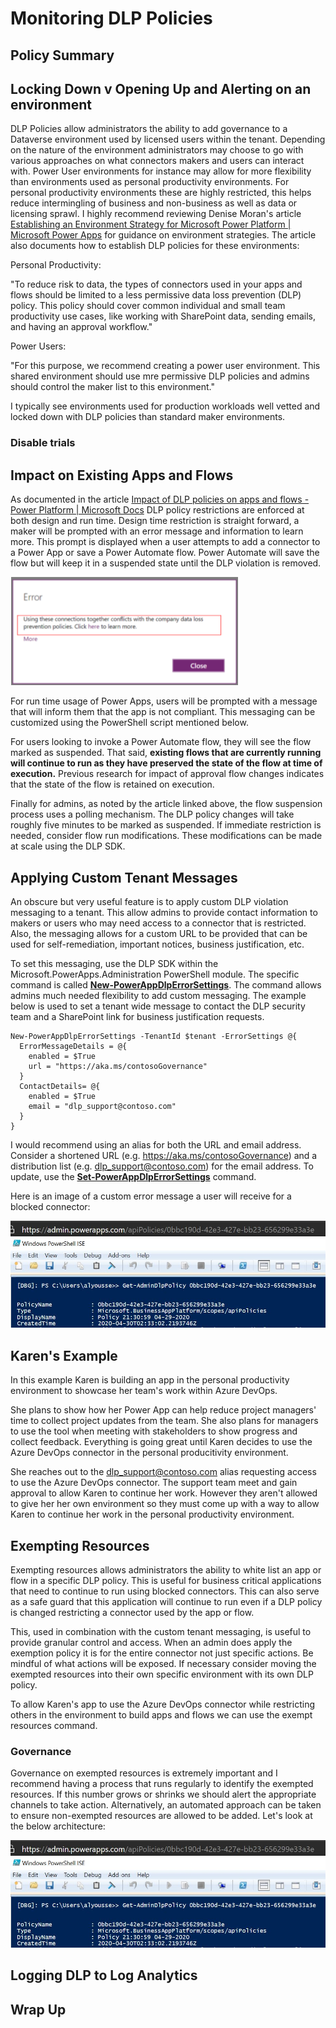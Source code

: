 # Monitoring DLP Policies

## Policy Summary

## Locking Down v Opening Up and Alerting on an environment

DLP Policies allow administrators the ability to add governance to a Dataverse environment used by licensed users within the tenant. Depending on the nature of the environment administrators may choose to go with various approaches on what connectors makers and users can interact with. Power User environments for instance may allow for more flexibility than environments used as personal productivity environments. For personal productivity environments these are highly restricted, this helps reduce intermingling of business and non-business as well as data or licensing sprawl. I highly recommend reviewing Denise Moran's article [Establishing an Environment Strategy for Microsoft Power Platform | Microsoft Power Apps](https://powerapps.microsoft.com/en-us/blog/establishing-an-environment-strategy-for-microsoft-power-platform/) for guidance on environment strategies. The article also documents how to establish DLP policies for these environments:

Personal Productivity:

"To reduce risk to data, the types of connectors used in your apps and flows should be limited to a less permissive data loss prevention (DLP) policy. This policy should cover common individual and small team productivity use cases, like working with SharePoint data, sending emails, and having an approval workflow."

Power Users:

"For this purpose, we recommend creating a power user environment. This shared environment should use mre permissive DLP policies and admins should control the maker list to this environment."

I typically see environments used for production workloads well vetted and locked down with DLP policies than standard maker environments. 



### Disable trials

## Impact on Existing Apps and Flows

As documented in the article [Impact of DLP policies on apps and flows - Power Platform | Microsoft Docs](https://docs.microsoft.com/en-us/power-platform/admin/dlp-impact-policies-apps-flows#runtime-impact-on-apps-and-flows) DLP policy restrictions are enforced at both design and run time. Design time restriction is straight forward, a maker will be prompted with an error message and information to learn more. This prompt is displayed when a user attempts to add a connector to a Power App or save a Power Automate flow. Power Automate will save the flow but will keep it in a suspended state until the DLP violation is removed.

<img src="https://raw.githubusercontent.com/aliyoussefi/MonitoringPowerPlatform/master/Artifacts/DlpAndSubscriptions/dlp-conflict-error.png" />

For run time usage of Power Apps, users will be prompted with a message that will inform them that the app is not compliant. This messaging can be customized using the PowerShell script mentioned below.

For users looking to invoke a Power Automate flow, they will see the flow marked as suspended. That said, **existing flows that are currently running will continue to run as they have preserved the state of the flow at time of execution.** Previous research for impact of approval flow changes indicates that the state of the flow is retained on execution.

Finally for admins, as noted by the article linked above, the flow suspension process uses a polling mechanism. The DLP policy changes will take roughly five minutes to be marked as suspended. If immediate restriction is needed, consider flow run modifications. These modifications can be made at scale using the DLP SDK.

## Applying Custom Tenant Messages

An obscure but very useful feature is to apply custom DLP violation messaging to a tenant. This allow admins to provide contact information to makers or users who may need access to a connector that is restricted. Also, the messaging allows for a custom URL to be provided that can be used for self-remediation, important notices, business justification, etc.

To set this messaging, use the DLP SDK within the Microsoft.PowerApps.Administration PowerShell module. The specific command is called **[New-PowerAppDlpErrorSettings](https://docs.microsoft.com/en-us/power-platform/admin/powerapps-powershell#governance-error-message-content-commands)**. The command allows admins much needed flexibility to add custom messaging. The example below is used to set a tenant wide message to contact the DLP security team and a SharePoint link for business justification requests.

```
New-PowerAppDlpErrorSettings -TenantId $tenant -ErrorSettings @{  
  ErrorMessageDetails = @{ 
    enabled = $True  
    url = "https://aka.ms/contosoGovernance" 
  } 
  ContactDetails= @{  
    enabled = $True 
    email = "dlp_support@contoso.com" 
  } 
} 
```

I would recommend using an alias for both the URL and email address. Consider a shortened URL (e.g. https://aka.ms/contosoGovernance) and a distribution list (e.g. dlp_support@contoso.com) for the email address. To update, use the **[Set-PowerAppDlpErrorSettings](https://docs.microsoft.com/en-us/power-platform/admin/powerapps-powershell#update-governance-error-message-content)** command.

Here is an image of a custom error message a user will receive for a blocked connector:

<insert contoso image>

<img src="https://raw.githubusercontent.com/aliyoussefi/MonitoringPowerPlatform/master/Artifacts/Connectors/DLP/DlpPolicyNamefromUrlToPowerShell.JPG" style="zoom: 80%;" />

## Karen's Example

In this example Karen is building an app in the personal productivity environment to showcase her team's work within Azure DevOps.

<insert karen image>

She plans to show how her Power App can help reduce project managers' time to collect project updates from the team. She also plans for managers to use the tool when meeting with stakeholders to show progress and collect feedback. Everything is going great until Karen decides to use the Azure DevOps connector in the personal producitivity environment.

<insert blocked by dlp policy>

She reaches out to the dlp_support@contoso.com alias requesting access to use the Azure DevOps connector. The support team meet and gain approval to allow Karen to continue her work. However they aren't allowed to give her her own environment so they must come up with a way to allow Karen to continue her work in the personal productivity environment.

## Exempting Resources

Exempting resources allows administrators the ability to white list an app or flow in a specific DLP policy. This is useful for business critical applications that need to continue to run using blocked connectors. This can also serve as a safe guard that this application will continue to run even if a DLP policy is changed restricting a connector used by the app or flow. 

This, used in combination with the custom tenant messaging, is useful to provide granular control and access. When an admin does apply the exemption policy it is for the entire connector not just specific actions. Be mindful of what actions will be exposed. If necessary consider moving the exempted resources into their own specific environment with its own DLP policy.

<insert personal prod before devops image>

To allow Karen's app to use the Azure DevOps connector while restricting others in the environment to build apps and flows we can use the exempt resources command.

### Governance

Governance on exempted resources is extremely important and I recommend having a process that runs regularly to identify the exempted resources. If this number grows or shrinks we should alert the appropriate channels to take action. Alternatively, an automated approach can be taken to ensure non-exempted resources are allowed to be added. Let's look at the below architecture:

<img src="https://raw.githubusercontent.com/aliyoussefi/MonitoringPowerPlatform/master/Artifacts/Connectors/DLP/DlpPolicyNamefromUrlToPowerShell.JPG" style="zoom: 80%;" />

## 

## Logging DLP to Log Analytics

## Wrap Up